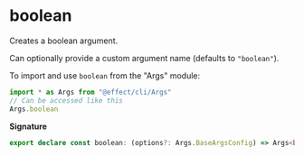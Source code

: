 # boolean

Creates a boolean argument.

Can optionally provide a custom argument name (defaults to `"boolean"`).

To import and use `boolean` from the "Args" module:

```ts
import * as Args from "@effect/cli/Args"
// Can be accessed like this
Args.boolean
```

**Signature**

```ts
export declare const boolean: (options?: Args.BaseArgsConfig) => Args<boolean>
```
